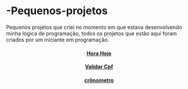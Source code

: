 # -Pequenos-projetos
Pequenos projetos que criei no momento em que estava desenvolvendo minha lógica de programação, todos os projetos que estão aqui foram criados por um iniciante em programação.

<h4 align="center"><a href = "https://jefferson-guirra.github.io/-Pequenos-projetos/Horario hoje">Hora Hoje</a></h4>
<h4 align="center"><a href = "https://jefferson-guirra.github.io/-Pequenos-projetos/Validar cpf">Validar Cpf</a></h4>
<h4 align="center"><a href = "https://jefferson-guirra.github.io/-Pequenos-projetos/crônometro">crônometro</a></h4>
